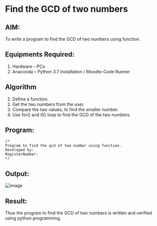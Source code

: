 # Find the GCD of two numbers

## AIM:
To write a program to find the GCD of two numbers using function.

## Equipments Required:
1. Hardware – PCs
2. Anaconda – Python 3.7 Installation / Moodle-Code Runner

## Algorithm
1. Define a function.
2. Get the two numbers from the user.
3. Compare the two values, to find the smaller number.
4. Use for() and if() loop to find the GCD of the two numbers.

## Program:
```
/*
Program to find the gcd of two number using function.
Developed by: 
RegisterNumber:  
*/
```

## Output:
![image](https://github.com/ibrahimfedahs/GCD-of-two-numbers/assets/150319493/413e6246-c638-4bd5-b993-e91fc8bd038a)



## Result:
Thus the program to find the GCD of two numbers is written and verified using python programming.
